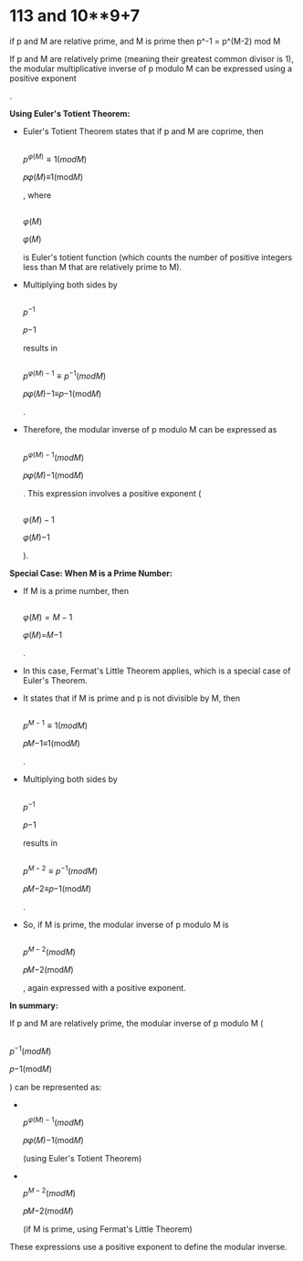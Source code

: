 
# 113 and 10**9+7
if p and M are relative prime, and M is prime
then p^-1 = p^(M-2) mod M



If p and M are relatively prime (meaning their greatest common divisor is 1), the modular multiplicative inverse of p modulo M can be expressed using a positive exponent

. 

**Using Euler's Totient Theorem:** 

- Euler's Totient Theorem states that if p and M are coprime, then 
    
    ![](data:image/gif;base64,R0lGODlhAQABAIAAAP///wAAACH5BAEAAAAALAAAAAABAAEAAAICRAEAOw==)
    
    $p^{\varphi \left(\right. M \left.\right)} \equiv 1 \left(\right. mod M \left.\right)$
    
    𝑝𝜑(𝑀)≡1(mod𝑀)
    
    , where 
    
    ![](data:image/gif;base64,R0lGODlhAQABAIAAAP///wAAACH5BAEAAAAALAAAAAABAAEAAAICRAEAOw==)
    
    $\varphi \left(\right. M \left.\right)$
    
    𝜑(𝑀)
    
    is Euler's totient function (which counts the number of positive integers less than M that are relatively prime to M).
- Multiplying both sides by 
    
    ![](data:image/gif;base64,R0lGODlhAQABAIAAAP///wAAACH5BAEAAAAALAAAAAABAAEAAAICRAEAOw==)
    
    $p^{-1}$
    
    𝑝−1
    
    results in 
    
    ![](data:image/gif;base64,R0lGODlhAQABAIAAAP///wAAACH5BAEAAAAALAAAAAABAAEAAAICRAEAOw==)
    
    $p^{\varphi \left(\right. M \left.\right) - 1} \equiv p^{-1} \left(\right. mod M \left.\right)$
    
    𝑝𝜑(𝑀)−1≡𝑝−1(mod𝑀)
    
    .
- Therefore, the modular inverse of p modulo M can be expressed as 
    
    ![](data:image/gif;base64,R0lGODlhAQABAIAAAP///wAAACH5BAEAAAAALAAAAAABAAEAAAICRAEAOw==)
    
    $p^{\varphi \left(\right. M \left.\right) - 1} \left(\right. mod M \left.\right)$
    
    𝑝𝜑(𝑀)−1(mod𝑀)
    
    . This expression involves a positive exponent (
    
    ![](data:image/gif;base64,R0lGODlhAQABAIAAAP///wAAACH5BAEAAAAALAAAAAABAAEAAAICRAEAOw==)
    
    $\varphi \left(\right. M \left.\right) - 1$
    
    𝜑(𝑀)−1
    
    ). 

**Special Case: When M is a Prime Number:** 

- If M is a prime number, then 
    
    ![](data:image/gif;base64,R0lGODlhAQABAIAAAP///wAAACH5BAEAAAAALAAAAAABAAEAAAICRAEAOw==)
    
    $\varphi \left(\right. M \left.\right) = M - 1$
    
    𝜑(𝑀)\=𝑀−1
    
    .
- In this case, Fermat's Little Theorem applies, which is a special case of Euler's Theorem.
- It states that if M is prime and p is not divisible by M, then 
    
    ![](data:image/gif;base64,R0lGODlhAQABAIAAAP///wAAACH5BAEAAAAALAAAAAABAAEAAAICRAEAOw==)
    
    $p^{M - 1} \equiv 1 \left(\right. mod M \left.\right)$
    
    𝑝𝑀−1≡1(mod𝑀)
    
    .
- Multiplying both sides by 
    
    ![](data:image/gif;base64,R0lGODlhAQABAIAAAP///wAAACH5BAEAAAAALAAAAAABAAEAAAICRAEAOw==)
    
    $p^{-1}$
    
    𝑝−1
    
    results in 
    
    ![](data:image/gif;base64,R0lGODlhAQABAIAAAP///wAAACH5BAEAAAAALAAAAAABAAEAAAICRAEAOw==)
    
    $p^{M - 2} \equiv p^{-1} \left(\right. mod M \left.\right)$
    
    𝑝𝑀−2≡𝑝−1(mod𝑀)
    
    .
- So, if M is prime, the modular inverse of p modulo M is 
    
    ![](data:image/gif;base64,R0lGODlhAQABAIAAAP///wAAACH5BAEAAAAALAAAAAABAAEAAAICRAEAOw==)
    
    $p^{M - 2} \left(\right. mod M \left.\right)$
    
    𝑝𝑀−2(mod𝑀)
    
    , again expressed with a positive exponent. 

**In summary:** 

If p and M are relatively prime, the modular inverse of p modulo M (

![](data:image/gif;base64,R0lGODlhAQABAIAAAP///wAAACH5BAEAAAAALAAAAAABAAEAAAICRAEAOw==)

$p^{-1} \left(\right. mod M \left.\right)$

𝑝−1(mod𝑀)

) can be represented as: 

- ![](data:image/gif;base64,R0lGODlhAQABAIAAAP///wAAACH5BAEAAAAALAAAAAABAAEAAAICRAEAOw==)
    
    $p^{\varphi \left(\right. M \left.\right) - 1} \left(\right. mod M \left.\right)$
    
    𝑝𝜑(𝑀)−1(mod𝑀)
    
    (using Euler's Totient Theorem)
- ![](data:image/gif;base64,R0lGODlhAQABAIAAAP///wAAACH5BAEAAAAALAAAAAABAAEAAAICRAEAOw==)
    
    $p^{M - 2} \left(\right. mod M \left.\right)$
    
    𝑝𝑀−2(mod𝑀)
    
    (if M is prime, using Fermat's Little Theorem) 

These expressions use a positive exponent to define the modular inverse.